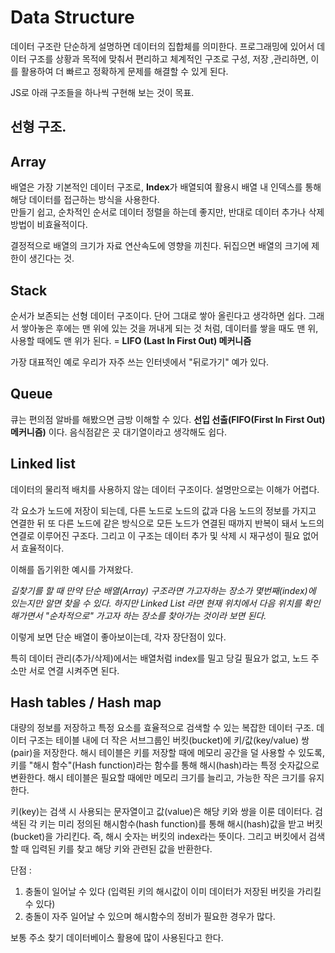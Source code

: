 # **Data Structure**

 데이터 구조란 단순하게 설명하면 데이터의 집합체를 의미한다. 프로그래밍에 있어서 데이터 구조를 상황과 목적에 맞춰서 편리하고 체계적인 구조로 구성, 저장 ,관리하면, 이를 활용하여 더 빠르고 정확하게 문제를 해결할 수 있게 된다.

JS로 아래 구조들을 하나씩 구현해 보는 것이 목표.
 
## 선형 구조.

## Array  

 배열은 가장 기본적인 데이터 구조로, **Index**가 배열되여 활용시 배열 내 인덱스를 통해 해당 데이터를 접근하는 방식을 사용한다.  
 만들기 쉽고, 순차적인 순서로 데이터 정렬을 하는데 좋지만, 반대로 데이터 추가나 삭제 방법이 비효율적이다.

 결정적으로 배열의 크기가 자료 연산속도에 영향을 끼친다. 뒤집으면 배열의 크기에 제한이 생긴다는 것.

 ## Stack

 순서가 보존되는 선형 데이터 구조이다. 단어 그대로 쌓아 올린다고 생각하면 쉽다.
 그래서 쌓아놓은 후에는 맨 위에 있는 것을 꺼내게 되는 것 처럼, 데이터를 쌓을 때도 맨 위, 사용할 때에도 맨 위가 된다. =  **LIFO (Last In First Out) 메커니즘** 

 가장 대표적인 예로 우리가 자주 쓰는 인터넷에서 "뒤로가기" 예가 있다.

 ## Queue 

큐는 편의점 알바를 해봤으면 금방 이해할 수 있다. **선입 선출(FIFO(First In First Out)메커니즘)** 이다.
음식점같은 곳 대기열이라고 생각해도 쉽다.

## Linked list

데이터의 물리적 배치를 사용하지 않는 데이터 구조이다. 설명만으로는 이해가 어렵다.

각 요소가 노드에 저장이 되는데, 다른 노드로 노드의 값과 다음 노드의 정보를 가지고 연결한 뒤 또 다른 노드에 같은 방식으로 모든 노드가 연결된 때까지 반복이 돼서 노드의 연결로 이루어진 구조다. 그리고 이 구조는 데이터 추가 및 삭제 시 재구성이 필요 없어서 효율적이다.

이해를 돕기위한 예시를 가져왔다.  
  
*길찾기를 할 때 만약 단순 배열(Array) 구조라면 가고자하는 장소가 몇번째(index)에 있는지만 알면 찾을 수 있다. 하지만 Linked List 라면 현재 위치에서 다음 위치를 확인해가면서 "순차적으로" 가고자 하는 장소를 찾아가는 것이라 보면 된다.*
  
이렇게 보면 단순 배열이 좋아보이는데, 각자 장단점이 있다.  

특히 데이터 관리(추가/삭제)에서는 배열처럼 index를 밀고 당길 필요가 없고, 노드 주소만 서로 연결 시켜주면 된다.

## Hash tables / Hash map

대량의 정보를 저장하고 특정 요소를 효율적으로 검색할 수 있는 복잡한 데이터 구조.  데이터 구조는 테이블 내에 더 작은 서브그룹인 버킷(bucket)에 키/값(key/value) 쌍(pair)을 저장한다. 해시 테이블은 키를 저장할 때에 메모리 공간을 덜 사용할 수 있도록, 키를 "해시 함수"(Hash function)라는 함수를 통해 해시(hash)라는 특정 숫자값으로 변환한다. 해시 테이블은 필요할 때에만 메모리 크기를 늘리고, 가능한 작은 크기를 유지한다.

키(key)는 검색 시 사용되는 문자열이고 값(value)은 해당 키와 쌍을 이룬 데이터다. 검색된 각 키는 미리 정의된 해시함수(hash function)를 통해 해시(hash)값을 받고 버킷(bucket)을 가리킨다. 즉, 해시 숫자는 버킷의 index라는 뜻이다. 그리고 버킷에서 검색할 때 입력된 키를 찾고 해당 키와 관련된 값을 반환한다.

단점 :
1. 충돌이 일어날 수 있다 (입력된 키의 해시값이 이미 데이터가 저장된 버킷을 가리킬 수 있다)
2. 충돌이 자주 일어날 수 있으며 해시함수의 정비가 필요한 경우가 많다.

보통 주소 찾기 데이터베이스 활용에 많이 사용된다고 한다.
